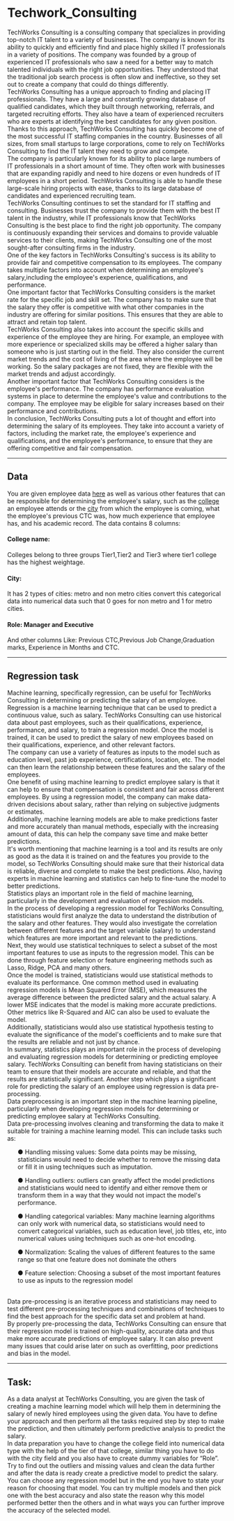 # Techwork_Consulting
TechWorks Consulting is a consulting company that specializes in providing top-notch IT talent to a variety of businesses. The company is known for its ability to quickly and efficiently find and place highly skilled IT professionals in a variety of positions.
The company was founded by a group of experienced IT professionals who saw a need for a
better way to match talented individuals with the right job opportunities. They understood that
the traditional job search process is often slow and ineffective, so they set out to create a
company that could do things differently. <br>
TechWorks Consulting has a unique approach to finding and placing IT professionals. They
have a large and constantly growing database of qualified candidates, which they built through
networking, referrals, and targeted recruiting efforts. They also have a team of experienced
recruiters who are experts at identifying the best candidates for any given position. <br>
Thanks to this approach, TechWorks Consulting has quickly become one of the most successful
IT staffing companies in the country. Businesses of all sizes, from small startups to large
corporations, come to rely on TechWorks Consulting to find the IT talent they need to grow and
compete. <br>
The company is particularly known for its ability to place large numbers of IT professionals in a
short amount of time. They often work with businesses that are expanding rapidly and need to
hire dozens or even hundreds of IT employees in a short period. TechWorks Consulting is able
to handle these large-scale hiring projects with ease, thanks to its large database of candidates
and experienced recruiting team. <br>
TechWorks Consulting continues to set the standard for IT staffing and consulting. Businesses
trust the company to provide them with the best IT talent in the industry, while IT professionals
know that TechWorks Consulting is the best place to find the right job opportunity. The company
is continuously expanding their services and domains to provide valuable services to their
clients, making TechWorks Consulting one of the most sought-after consulting firms in the
industry.<br>
One of the key factors in TechWorks Consulting's success is its ability to provide fair and
competitive compensation to its employees. The company takes multiple factors into account
when determining an employee's salary,including the employee's experience, qualifications, and
performance.<br>
One important factor that TechWorks Consulting considers is the market rate for the specific job
and skill set. The company has to make sure that the salary they offer is competitive with what
other companies in the industry are offering for similar positions. This ensures that they are able
to attract and retain top talent.<br>
TechWorks Consulting also takes into account the specific skills and experience of the
employee they are hiring. For example, an employee with more experience or specialized skills
may be offered a higher salary than someone who is just starting out in the field.
They also consider the current market trends and the cost of living of the area where the
employee will be working. So the salary packages are not fixed, they are flexible with the market
trends and adjust accordingly.<br>
Another important factor that TechWorks Consulting considers is the employee's performance.
The company has performance evaluation systems in place to determine the employee's value
and contributions to the company. The employee may be eligible for salary increases based on
their performance and contributions.<br>
In conclusion, TechWorks Consulting puts a lot of thought and effort into determining the salary
of its employees. They take into account a variety of factors, including the market rate, the
employee's experience and qualifications, and the employee's performance, to ensure that they
are offering competitive and fair compensation.

<hr>

## Data

You are given employee data [here](https://github.com/ashita27/Techwork_Consulting/blob/main/ML%20case%20Study.csv) as well as various other features that can be responsible for
determining the employee's salary, such as the [college](https://github.com/ashita27/Techwork_Consulting/blob/main/Colleges.csv) an employee attends or the [city](https://github.com/ashita27/Techwork_Consulting/blob/main/cities.csv) from
which the employee is coming, what the employee's previous CTC was, how much experience
that employee has, and his academic record.
The data contains 8 columns:
#### College name: 
Colleges belong to three groups Tier1,Tier2 and Tier3 where tier1 college has
the highest weightage.
#### City: 
It has 2 types of cities: metro and non metro cities convert this categorical data into
numerical data such that 0 goes for non metro and 1 for metro cities. <br>
#### Role: Manager and Executive
And other columns Like: Previous CTC,Previous Job Change,Graduation marks, Experience in
Months and CTC.

<hr>

## Regression task


Machine learning, specifically regression, can be useful for TechWorks Consulting in
determining or predicting the salary of an employee. <br>
Regression is a machine learning technique that can be used to predict a continuous value,
such as salary. TechWorks Consulting can use historical data about past employees, such as
their qualifications, experience, performance, and salary, to train a regression model. Once the
model is trained, it can be used to predict the salary of new employees based on their
qualifications, experience, and other relevant factors.<br> 
The company can use a variety of features as inputs to the model such as education level, past
job experience, certifications, location, etc. The model can then learn the relationship between
these features and the salary of the employees. <br>
One benefit of using machine learning to predict employee salary is that it can help to ensure
that compensation is consistent and fair across different employees. By using a regression
model, the company can make data-driven decisions about salary, rather than relying on
subjective judgments or estimates. <br>
Additionally, machine learning models are able to make predictions faster and more accurately
than manual methods, especially with the increasing amount of data, this can help the company
save time and make better predictions. <br>
It's worth mentioning that machine learning is a tool and its results are only as good as the data
it is trained on and the features you provide to the model, so TechWorks Consulting should
make sure that their historical data is reliable, diverse and complete to make the best
predictions. Also, having experts in machine learning and statistics can help to fine-tune the
model to better predictions.<br>
Statistics plays an important role in the field of machine learning, particularly in the development
and evaluation of regression models.<br>
In the process of developing a regression model for TechWorks Consulting, statisticians would
first analyze the data to understand the distribution of the salary and other features. They would
also investigate the correlation between different features and the target variable (salary) to
understand which features are more important and relevant to the predictions.<br>
Next, they would use statistical techniques to select a subset of the most important features to
use as inputs to the regression model. This can be done through feature selection or feature
engineering methods such as Lasso, Ridge, PCA and many others. <br>
Once the model is trained, statisticians would use statistical methods to evaluate its
performance. One common method used in evaluating regression models is Mean Squared
Error (MSE), which measures the average difference between the predicted salary and the
actual salary. A lower MSE indicates that the model is making more accurate predictions. Other
metrics like R-Squared and AIC can also be used to evaluate the model.<br>
Additionally, statisticians would also use statistical hypothesis testing to evaluate the
significance of the model's coefficients and to make sure that the results are reliable and not just
by chance. <br>
In summary, statistics plays an important role in the process of developing and evaluating
regression models for determining or predicting employee salary. TechWorks Consulting can
benefit from having statisticians on their team to ensure that their models are accurate and
reliable, and that the results are statistically significant.
Another step which plays a significant role for predicting the salary of an employee using
regression is data pre-processing. <br>
Data preprocessing is an important step in the machine learning pipeline, particularly when
developing regression models for determining or predicting employee salary at TechWorks
Consulting.<br>
Data pre-processing involves cleaning and transforming the data to make it suitable for training
a machine learning model. This can include tasks such as: <br>
<ul>● Handling missing values: Some data points may be missing, statisticians would need to
decide whether to remove the missing data or fill it in using techniques such as
imputation. </ul>
<ul>● Handling outliers: outliers can greatly affect the model predictions and statisticians would
need to identify and either remove them or transform them in a way that they would not
impact the model's performance. </ul>
<ul>● Handling categorical variables: Many machine learning algorithms can only work with
numerical data, so statisticians would need to convert categorical variables, such as
education level, job titles, etc, into numerical values using techniques such as one-hot
encoding.</ul>
<ul>● Normalization: Scaling the values of different features to the same range so that one
feature does not dominate the others </ul>
<ul>● Feature selection: Choosing a subset of the most important features to use as inputs to
the regression model</ul> <br>
Data pre-processing is an iterative process and statisticians may need to test different
pre-processing techniques and combinations of techniques to find the best approach for the
specific data set and problem at hand. <br>
By properly pre-processing the data, TechWorks Consulting can ensure that their regression
model is trained on high-quality, accurate data and thus make more accurate predictions of
employee salary. It can also prevent many issues that could arise later on such as overfitting,
poor predictions and bias in the model.

<hr>

## Task:

As a data analyst at TechWorks Consulting, you are given the task of creating a machine
learning model which will help them in determining the salary of newly hired employees using
the given data. You have to define your approach and then perform all the tasks required step by step to make
the prediction, and then ultimately perform predictive analysis to predict the salary. <br>
In data preparation you have to change the college field into numerical data type with the help of
the tier of that college, similar thing you have to do with the city field and you also have to create
dummy variables for “Role”. Try to find out the outliers and missing values and clean the data further and after the data is
ready create a predictive model to predict the salary. You can choose any regression model but in the end you have to state your reason for choosing
that model. You can try multiple models and then pick one with the best accuracy and also state
the reason why this model performed better then the others and in what ways you can further
improve the accuracy of the selected model.
